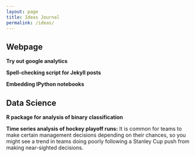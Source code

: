 ```yaml
---
layout: page
title: Ideas Journal
permalink: /ideas/
---
```


## Webpage

**Try out google analytics**

**Spell-checking script for Jekyll posts**

**Embedding IPython notebooks**


## Data Science

**R package for analysis of binary classification**

**Time series analysis of hockey playoff runs:** It is common for teams to make certain management decisions depending on their chances, so you might see a trend in teams doing poorly following a Stanley Cup push from making near-sighted decisions. 


